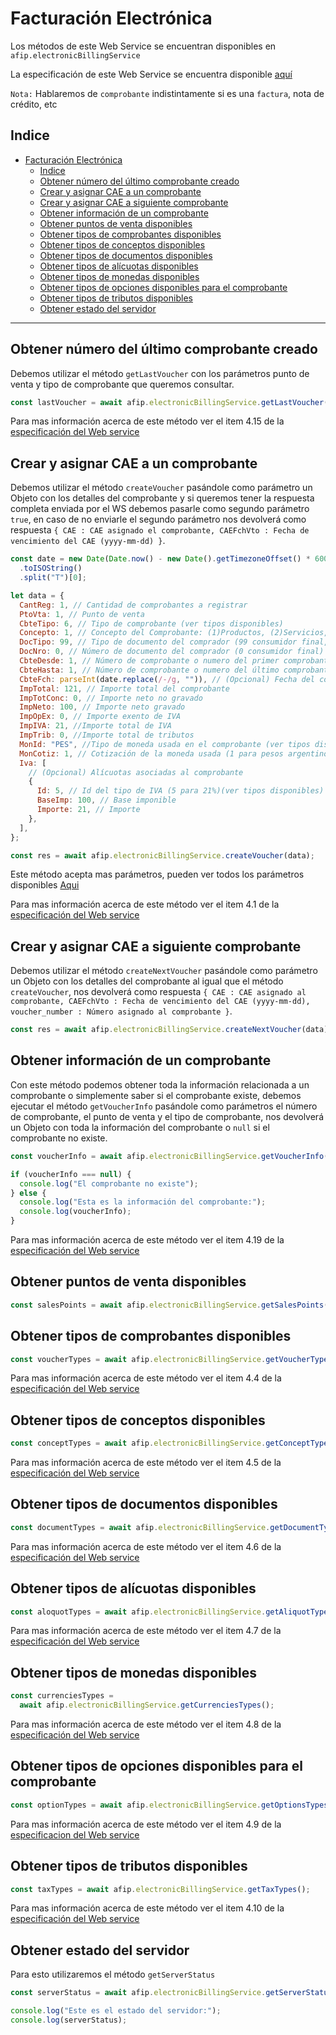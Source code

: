 # Facturación Electrónica

Los métodos de este Web Service se encuentran disponibles en `afip.electronicBillingService`

La especificación de este Web Service se encuentra disponible [aquí](http://www.afip.gob.ar/fe/documentos/manual_desarrollador_COMPG_v2_10.pdf)

<strong> 
</strong>

`Nota:`
Hablaremos de `comprobante` indistintamente si es una `factura`, nota de crédito, etc

## Indice

- [Facturación Electrónica](#facturación-electrónica)
  - [Indice](#indice)
  - [Obtener número del último comprobante creado](#obtener-número-del-último-comprobante-creado)
  - [Crear y asignar CAE a un comprobante](#crear-y-asignar-cae-a-un-comprobante)
  - [Crear y asignar CAE a siguiente comprobante](#crear-y-asignar-cae-a-siguiente-comprobante)
  - [Obtener información de un comprobante](#obtener-información-de-un-comprobante)
  - [Obtener puntos de venta disponibles](#obtener-puntos-de-venta-disponibles)
  - [Obtener tipos de comprobantes disponibles](#obtener-tipos-de-comprobantes-disponibles)
  - [Obtener tipos de conceptos disponibles](#obtener-tipos-de-conceptos-disponibles)
  - [Obtener tipos de documentos disponibles](#obtener-tipos-de-documentos-disponibles)
  - [Obtener tipos de alícuotas disponibles](#obtener-tipos-de-alícuotas-disponibles)
  - [Obtener tipos de monedas disponibles](#obtener-tipos-de-monedas-disponibles)
  - [Obtener tipos de opciones disponibles para el comprobante](#obtener-tipos-de-opciones-disponibles-para-el-comprobante)
  - [Obtener tipos de tributos disponibles](#obtener-tipos-de-tributos-disponibles)
  - [Obtener estado del servidor](#obtener-estado-del-servidor)

---

## Obtener número del último comprobante creado

Debemos utilizar el método `getLastVoucher` con los parámetros punto de venta y tipo de comprobante que queremos consultar.

```js
const lastVoucher = await afip.electronicBillingService.getLastVoucher(1, 6); //Devuelve el número del último comprobante creado para el punto de venta 1 y el tipo de comprobante 6 (Factura B)
```

Para mas información acerca de este método ver el item 4.15 de la [especificación del Web service](http://www.afip.gob.ar/fe/documentos/manual_desarrollador_COMPG_v2_10.pdf)

## Crear y asignar CAE a un comprobante

Debemos utilizar el método `createVoucher` pasándole como parámetro un Objeto con los detalles del comprobante y si queremos tener la respuesta completa enviada por el WS debemos pasarle como segundo parámetro `true`, en caso de no enviarle el segundo parámetro nos devolverá como respuesta `{ CAE : CAE asignado el comprobante, CAEFchVto : Fecha de vencimiento del CAE (yyyy-mm-dd) }`.

```js
const date = new Date(Date.now() - new Date().getTimezoneOffset() * 60000)
  .toISOString()
  .split("T")[0];

let data = {
  CantReg: 1, // Cantidad de comprobantes a registrar
  PtoVta: 1, // Punto de venta
  CbteTipo: 6, // Tipo de comprobante (ver tipos disponibles)
  Concepto: 1, // Concepto del Comprobante: (1)Productos, (2)Servicios, (3)Productos y Servicios
  DocTipo: 99, // Tipo de documento del comprador (99 consumidor final, ver tipos disponibles)
  DocNro: 0, // Número de documento del comprador (0 consumidor final)
  CbteDesde: 1, // Número de comprobante o numero del primer comprobante en caso de ser mas de uno
  CbteHasta: 1, // Número de comprobante o numero del último comprobante en caso de ser mas de uno
  CbteFch: parseInt(date.replace(/-/g, "")), // (Opcional) Fecha del comprobante (yyyymmdd) o fecha actual si es nulo
  ImpTotal: 121, // Importe total del comprobante
  ImpTotConc: 0, // Importe neto no gravado
  ImpNeto: 100, // Importe neto gravado
  ImpOpEx: 0, // Importe exento de IVA
  ImpIVA: 21, //Importe total de IVA
  ImpTrib: 0, //Importe total de tributos
  MonId: "PES", //Tipo de moneda usada en el comprobante (ver tipos disponibles)('PES' para pesos argentinos)
  MonCotiz: 1, // Cotización de la moneda usada (1 para pesos argentinos)
  Iva: [
    // (Opcional) Alícuotas asociadas al comprobante
    {
      Id: 5, // Id del tipo de IVA (5 para 21%)(ver tipos disponibles)
      BaseImp: 100, // Base imponible
      Importe: 21, // Importe
    },
  ],
};

const res = await afip.electronicBillingService.createVoucher(data);
```

Este método acepta mas parámetros, pueden ver todos los parámetros disponibles [Aqui](https://github.com/valiulab/afip.ts/blob/main/src/interfaces/index.ts#L5)

Para mas información acerca de este método ver el item 4.1 de la [especificación del Web service](http://www.afip.gob.ar/fe/documentos/manual_desarrollador_COMPG_v2_10.pdf)

## Crear y asignar CAE a siguiente comprobante

Debemos utilizar el método `createNextVoucher` pasándole como parámetro un Objeto con los detalles del comprobante al igual que el método `createVoucher`, nos devolverá como respuesta `{ CAE : CAE asignado al comprobante, CAEFchVto : Fecha de vencimiento del CAE (yyyy-mm-dd), voucher_number : Número asignado al comprobante }`.

```js
const res = await afip.electronicBillingService.createNextVoucher(data);
```

## Obtener información de un comprobante

Con este método podemos obtener toda la información relacionada a un comprobante o simplemente saber si el comprobante existe, debemos ejecutar el método `getVoucherInfo` pasándole como parámetros el número de comprobante, el punto de venta y el tipo de comprobante, nos devolverá un Objeto con toda la información del comprobante o `null` si el comprobante no existe.

```js
const voucherInfo = await afip.electronicBillingService.getVoucherInfo(1, 1, 6); //Devuelve la información del comprobante 1 para el punto de venta 1 y el tipo de comprobante 6 (Factura B)

if (voucherInfo === null) {
  console.log("El comprobante no existe");
} else {
  console.log("Esta es la información del comprobante:");
  console.log(voucherInfo);
}
```

Para mas información acerca de este método ver el item 4.19 de la [especificación del Web service](http://www.afip.gob.ar/fe/documentos/manual_desarrollador_COMPG_v2_10.pdf)

## Obtener puntos de venta disponibles

```js
const salesPoints = await afip.electronicBillingService.getSalesPoints();
```

## Obtener tipos de comprobantes disponibles

```js
const voucherTypes = await afip.electronicBillingService.getVoucherTypes();
```

Para mas información acerca de este método ver el item 4.4 de la [especificación del Web service](http://www.afip.gob.ar/fe/documentos/manual_desarrollador_COMPG_v2_10.pdf)

## Obtener tipos de conceptos disponibles

```js
const conceptTypes = await afip.electronicBillingService.getConceptTypes();
```

Para mas información acerca de este método ver el item 4.5 de la [especificación del Web service](http://www.afip.gob.ar/fe/documentos/manual_desarrollador_COMPG_v2_10.pdf)

## Obtener tipos de documentos disponibles

```js
const documentTypes = await afip.electronicBillingService.getDocumentTypes();
```

Para mas información acerca de este método ver el item 4.6 de la [especificación del Web service](http://www.afip.gob.ar/fe/documentos/manual_desarrollador_COMPG_v2_10.pdf)

## Obtener tipos de alícuotas disponibles

```js
const aloquotTypes = await afip.electronicBillingService.getAliquotTypes();
```

Para mas información acerca de este método ver el item 4.7 de la [especificación del Web service](http://www.afip.gob.ar/fe/documentos/manual_desarrollador_COMPG_v2_10.pdf)

## Obtener tipos de monedas disponibles

```js
const currenciesTypes =
  await afip.electronicBillingService.getCurrenciesTypes();
```

Para mas información acerca de este método ver el item 4.8 de la [especificación del Web service](http://www.afip.gob.ar/fe/documentos/manual_desarrollador_COMPG_v2_10.pdf)

## Obtener tipos de opciones disponibles para el comprobante

```js
const optionTypes = await afip.electronicBillingService.getOptionsTypes();
```

Para mas información acerca de este método ver el item 4.9 de la [especificacion del Web service](http://www.afip.gob.ar/fe/documentos/manual_desarrollador_COMPG_v2_10.pdf)

## Obtener tipos de tributos disponibles

```js
const taxTypes = await afip.electronicBillingService.getTaxTypes();
```

Para mas información acerca de este método ver el item 4.10 de la [especificación del Web service](http://www.afip.gob.ar/fe/documentos/manual_desarrollador_COMPG_v2_10.pdf)

## Obtener estado del servidor

Para esto utilizaremos el método `getServerStatus`

```js
const serverStatus = await afip.electronicBillingService.getServerStatus();

console.log("Este es el estado del servidor:");
console.log(serverStatus);
```
